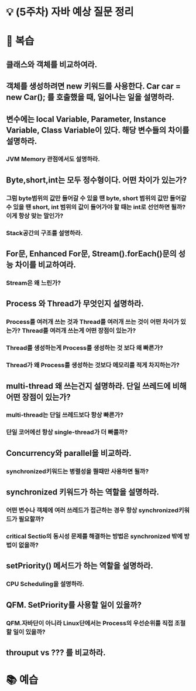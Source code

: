 # 💡 (5주차) 자바 예상 질문 정리

# 📜 복습

## 클래스와 객체를 비교하여라.

## 객체를 생성하려면 new 키워드를 사용한다. Car car = new Car(); 를 호출했을 때, 일어나는 일을 설명하라.

## 변수에는 local Variable, Parameter, Instance Variable, Class Variable이 있다. 해당 변수들의 차이를 설명하라.

### JVM Memory 관점에서도 설명하라.

## Byte,short,int는 모두 정수형이다. 어떤 차이가 있는가?

### 그럼 byte범위의 값만 들어갈 수 있을 땐 byte, short 범위의 값만 들어갈 수 있을 땐 short, int 범위의 값이 들어가야 할 때는 int로 선언하면 될까? 이게 항상 맞는 말인가?

### Stack공간의 구조를 설명하라.

## For문, Enhanced For문, Stream().forEach()문의 성능 차이를 비교하여라.

### Stream은 왜 느린가?

## Process 와 Thread가 무엇인지 설명하라.

### Process를 여러개 쓰는 것과 Thread를 여러개 쓰는 것이 어떤 차이가 있는가? Thread를 여러개 쓰는게 어떤 장점이 있는가?

### Thread를 생성하는게 Process를 생성하는 것 보다 왜 빠른가?

### Thread가 왜 Process를 생성하는 것보다 메모리를 적게 차지하는가?

## multi-thread 왜 쓰는건지 설명하라. 단일 쓰레드에 비해 어떤 장점이 있는가?

### multi-thread는 단일 쓰레드보다 항상 빠른가?

### 단일 코어에선 항상 single-thread가 더 빠를까?

## Concurrency와 parallel을 비교하라.

### synchronized키워드는 병렬성을 띌때만 사용하면 될까?

## synchronized 키워드가 하는 역할을 설명하라.

### 어떤 변수나 객체에 여러 쓰레드가 접근하는 경우 항상 synchronized키워드가 필요할까?

### critical Sectio의 동시성 문제를 해결하는 방법은 synchronized 밖에 방법이 없을까?

## setPriority() 메서드가 하는 역할을 설명하라.

### CPU Scheduling을 설명하라.

## QFM. SetPriority를 사용할 일이 있을까?

### QFM.자바단이 아니라 Linux단에서는 Process의 우선순위를 직접 조절할 일이 있을까?

## throuput vs ??? 를 비교하라.


# 📚 예습